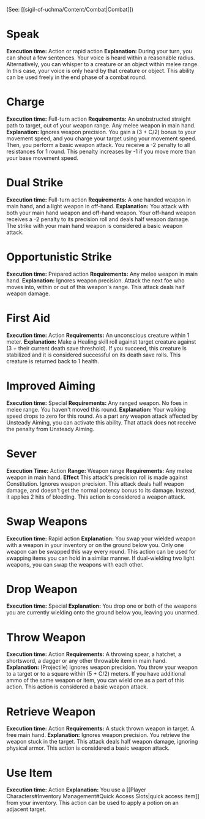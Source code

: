 (See: [[sigil-of-uchma/Content/Combat|Combat]])

# Speak
**Execution time:** Action or rapid action
**Explanation:**
	During your turn, you can shout a few sentences. Your voice is heard within a reasonable radius.
	Alternatively, you can whisper to a creature or an object within melee range. In this case, your voice is only heard by that creature or object.
	This ability can be used freely in the end phase of a combat round.

# Charge
**Execution time:** Full-turn action
**Requirements:** 
	An unobstructed straight path to target, out of your weapon range.
	Any melee weapon in main hand.
**Explanation:** 
	Ignores weapon precision.
	You gain a (3 + C/2) bonus to your movement speed, and you charge your target using your movement speed. Then, you perform a basic weapon attack.
	You receive a -2 penalty to all resistances for 1 round.
	This penalty increases by -1 if you move more than your base movement speed.

# Dual Strike
**Execution time:** Full-turn action
**Requirements:** 
	A one handed weapon in main hand, and a light weapon in off-hand.
**Explanation:** 
	You attack with both your main hand weapon and off-hand weapon. 
	Your off-hand weapon receives a -2 penalty to its precision roll and deals half weapon damage.
	The strike with your main hand weapon is considered a basic weapon attack.

# Opportunistic Strike
**Execution time:** Prepared action
**Requirements:** 
	Any melee weapon in main hand.
**Explanation:** 
	Ignores weapon precision.
	Attack the next foe who moves into, within or out of this weapon's range.
	This attack deals half weapon damage.

# First Aid
**Execution time:** Action
**Requirements:** 
	An unconscious creature within 1 meter.
**Explanation:** 
	Make a Healing skill roll against target creature against (3 + their current death save threshold).
	If you succeed, this creature is stabilized and it is considered successful on its death save rolls. 
	This creature is returned back to 1 health.

# Improved Aiming
**Execution time:** Special
**Requirements:**
	Any ranged weapon.
	No foes in melee range.
	You haven't moved this round.
**Explanation:**
	Your walking speed drops to zero for this round.
	As a part any weapon attack affected by Unsteady Aiming, you can activate this ability. That attack does not receive the penalty from Unsteady Aiming.

# Sever
**Execution Time:** Action
**Range:** Weapon range
**Requirements:**
	Any melee weapon in main hand.
**Effect**
	This attack's precision roll is made against Constitution.
	Ignores weapon precision.
	This attack deals half weapon damage, and doesn't get the normal potency bonus to its damage. Instead, it applies 2 hits of bleeding.
	This action is considered a weapon attack.

# Swap Weapons
**Execution time:** Rapid action
**Explanation:**
	You swap your wielded weapon with a weapon in your inventory or on the ground below you. Only one weapon can be swapped this way every round. This action can be used for swapping items you can hold in a similar manner. If dual-wielding two light weapons, you can swap the weapons with each other.

# Drop Weapon
**Execution time:** Special
**Explanation:**
	You drop one or both of the weapons you are currently wielding onto the ground below you, leaving you unarmed.

# Throw Weapon
**Execution time:** Action
**Requirements:** 
	A throwing spear, a hatchet, a shortsword, a dagger or any other throwable item in main hand.
**Explanation:** 
	(Projectile)
	Ignores weapon precision.
	You throw your weapon to a target or to a square within (5 + C/2) meters. If you have additional ammo of the same weapon or item, you can wield one as a part of this action. 
	This action is considered a basic weapon attack.

# Retrieve Weapon
**Execution time:** Action
**Requirements:**
	A stuck thrown weapon in target. 
	A free main hand.
**Explanation:**
	Ignores weapon precision.
	You retrieve the weapon stuck in the target.
	This attack deals half weapon damage, ignoring physical armor.
	This action is considered a basic weapon attack.

# Use Item
**Execution time:** Action
**Explanation:** 
	You use a [[Player Characters#Inventory Management#Quick Access Slots|quick access item]] from your inventory.
	This action can be used to apply a potion on an adjacent target.



















